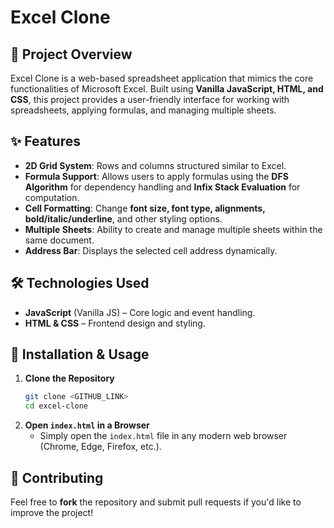 # Excel Clone

## 📌 Project Overview
Excel Clone is a web-based spreadsheet application that mimics the core functionalities of Microsoft Excel. Built using **Vanilla JavaScript, HTML, and CSS**, this project provides a user-friendly interface for working with spreadsheets, applying formulas, and managing multiple sheets.

## ✨ Features
- **2D Grid System**: Rows and columns structured similar to Excel.
- **Formula Support**: Allows users to apply formulas using the **DFS Algorithm** for dependency handling and **Infix Stack Evaluation** for computation.
- **Cell Formatting**: Change **font size, font type, alignments, bold/italic/underline**, and other styling options.
- **Multiple Sheets**: Ability to create and manage multiple sheets within the same document.
- **Address Bar**: Displays the selected cell address dynamically.

## 🛠️ Technologies Used
- **JavaScript** (Vanilla JS) – Core logic and event handling.
- **HTML & CSS** – Frontend design and styling.

## 🚀 Installation & Usage
1. **Clone the Repository**
   ```bash
   git clone <GITHUB_LINK>
   cd excel-clone
   ```
2. **Open `index.html` in a Browser**
   - Simply open the `index.html` file in any modern web browser (Chrome, Edge, Firefox, etc.).
   


## 🤝 Contributing
Feel free to **fork** the repository and submit pull requests if you'd like to improve the project!

